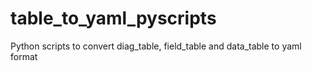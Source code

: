 # table_to_yaml_pyscripts
Python scripts to convert diag_table, field_table and data_table to yaml format


